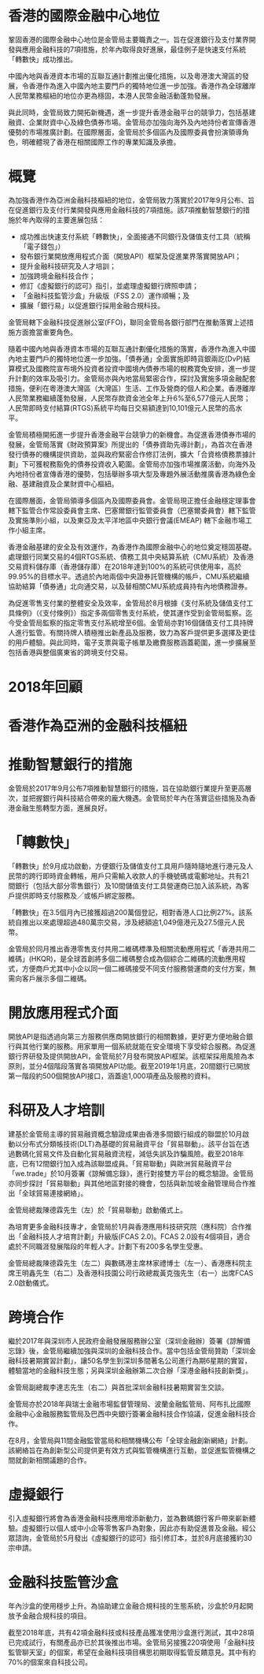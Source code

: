 # 香港的國際金融中心地位

鞏固香港的國際金融中心地位是金管局主要職責之一。旨在促進銀行及支付業界開發與應用金融科技的7項措施，於年內取得良好進展，最佳例子是快速支付系統「轉數快」成功推出。

中國內地與香港資本市場的互聯互通計劃推出優化措施，以及粵港澳大灣區的發展，令香港作為進入中國內地主要門戶的獨特地位進一步加強。香港作為全球離岸人民幣業務樞紐的地位亦更為穩固，本港人民幣金融活動蓬勃發展。

與此同時，金管局致力開拓新機遇，進一步提升香港金融平台的競爭力，包括基建融資、企業財資中心及綠色債券市場。金管局亦加強向海外及內地持份者宣傳香港優勢的市場推廣計劃。在國際層面，金管局於多個區內及國際委員會扮演領導角色，明確體現了香港在相關國際工作的專業知識及承擔。

# 概覽

為加強香港作為亞洲金融科技樞紐的地位，金管局致力落實於2017年9月公布、旨在促進銀行及支付行業開發與應用金融科技的7項措施。該7項推動智慧銀行的措施於年內取得的主要進展包括：

- 成功推出快速支付系統「轉數快」，全面接通不同銀行及儲值支付工具（統稱「電子錢包」）
- 發布銀行業開放應用程式介面（開放API）框架及促進業界落實開放API；
- 提升金融科技研究及人才培訓；
- 加強跨境金融科技合作；
- 修訂《虛擬銀行的認可》指引，並處理虛擬銀行牌照申請；
- 「金融科技監管沙盒」升級版（FSS 2.0）運作順暢；及
- 擴展「銀行易」以促進銀行採用金融合規科技。

金管局轄下金融科技促進辦公室(FFO)，聯同金管局各銀行部門在推動落實上述措施方面擔當重要角色。

隨着中國內地與香港資本市場的互聯互通計劃優化措施的落實，香港作為進入中國內地主要門戶的獨特地位進一步加強。「債券通」全面實施即時貨銀兩訖(DvP)結算模式及國務院宣布境外投資者投資中國境內債券市場的稅務寛免安排，進一步提升計劃的效率及吸引力。金管局亦與內地當局緊密合作，探討及實施多項金融配套措施，便利在粵港澳大灣區（大灣區）生活、工作及營商的個人和企業。香港離岸人民幣業務繼續蓬勃發展，人民幣存款資金池全年上升6%至6,577億元人民幣；人民幣即時支付結算(RTGS)系統平均每日交易額達到10,101億元人民幣的高水平。

金管局積極開拓進一步提升香港金融平台競爭力的新機會。為促進香港債券市場的發展，金管局落實《財政預算案》所提出的「債券資助先導計劃」，為首次在香港發行債券的機構提供資助，並與政府緊密合作修訂法例，擴大「合資格債務票據計劃」下可獲稅務豁免的債券投資收入範圍。金管局亦加強市場推廣活動，向海外及內地持份者宣傳香港的優勢，包括舉辦多項大型及專題外展活動推廣香港為綠色金融、基建融資及企業財資中心樞紐。

在國際層面，金管局領導多個區內及國際委員會。金管局現正擔任金融穩定理事會轄下監管合作常設委員會主席、巴塞爾銀行監管委員會（巴塞爾委員會）轄下監管及實施準則小組，以及東亞及太平洋地區中央銀行會議(EMEAP) 轄下金融市場工作小組主席。

香港金融基建的安全及有效運作，為香港作為國際金融中心的地位奠定穩固基礎。處理銀行同業交易的4個RTGS系統、債務工具中央結算系統（CMU系統）及香港交易資料儲存庫（香港儲存庫）在2018年達到100%的系統可供使用率，高於99.95%的目標水平。透過於內地兩個中央證券託管機構的帳戶，CMU系統繼續協助結算「債券通」北向通交易，以及替相關CMU系統成員持有內地債務證券。

為促進零售支付業的整體安全及效率，金管局於8月根據《支付系統及儲值支付工具條例》（《支付條例》）指定多兩個零售支付系統，使其運作受到金管局監察。迄今受金管局監察的指定零售支付系統增至6個。金管局亦對16個儲值支付工具持牌人進行監管。有關持牌人積極推出新產品及服務，致力為客戶提供更多選擇及更佳的用戶體驗。與此同時，電子支票與電子帳單及繳費服務涵蓋範圍，進一步擴展至包括香港與整個廣東省的跨境支付交易。

# 2018年回顧

# 香港作為亞洲的金融科技樞紐

# 推動智慧銀行的措施

金管局於2017年9月公布7項推動智慧銀行的措施，旨在協助銀行業提升至更高層次，並把握銀行與科技結合帶來的龐大機遇。金管局於年內在落實這些措施及為香港金融生態轉型方面，進展良好。

# 「轉數快」

「轉數快」於9月成功啟動，方便銀行及儲值支付工具用戶隨時隨地進行港元及人民幣的跨行即時資金轉帳，用戶只需輸入收款人的手機號碼或電郵地址。共有21間銀行（包括大部分零售銀行）及10間儲值支付工具營運商已加入該系統，為客戶提供即時支付服務及╱或帳戶綁定服務。

「轉數快」在3.5個月內已接獲超過200萬個登記，相對香港人口比例27%。該系統自推出以來處理超過480萬宗交易，涉及總額逾1,049億港元及27.5億元人民幣。

金管局於同月推出香港零售支付共用二維碼標準及相關流動應用程式「香港共用二維碼」(HKQR)，是全球首創將多個二維碼整合成為個綜合二維碼的流動應用程式，方便商戶尤其中小企以同一個二維碼接受不同支付服務營運商的支付方案，無需向客戶展示多個二維碼。

# 開放應用程式介面

開放API是指透過向第三方服務供應商開放銀行的相關數據，更好更方便地融合銀行與其他行業的服務。用家單用一個系統就能在安全環境下享受綜合服務。為促進銀行界研發及提供開放API，金管局於7月發布開放API框架。該框架採用風險為本原則，並分4個階段落實各項開放API功能。截至2019年1月底，20間銀行已開放第一階段約500個開放API接口，涵蓋逾1,000項產品及服務的資料。

# 科研及人才培訓

建基於金管局主導的貿易融資概念驗證成果由香港多間銀行組成的聯盟於10月啟動以分布式分類帳技術(DLT)為基礎的貿易融資平台「貿易聯動」。該平台旨在透過數碼化貿易文件及自動化貿易融資流程，減低失誤及詐騙風險。截至2018年底，已有12間銀行加入成為該聯盟成員。「貿易聯動」與歐洲貿易融資平台「we.trade」於10月簽署《諒解備忘錄》，進行對接雙方平台的概念驗證。金管局亦同步探討「貿易聯動」與其他地區對接的機會，包括與新加坡金融管理局合作推出「全球貿易連接網絡」。

金管局總裁陳德霖先生（左）於「貿易聯動」啟動儀式上。

為培育更多金融科技專才，金管局於1月與香港應用科技研究院（應科院）合作推出「金融科技人才培育計劃」升級版(FCAS 2.0)。FCAS 2.0設有4個項目，適合處於不同職涯發展階段的年輕人才。計劃下有200多名學生受惠。

金管局總裁陳德霖先生（左二）與數碼港主席林家禮博士（左一）、香港應科院主席王明鑫先生（右二）及香港科技園公司行政總裁黃克強先生（右一）出席FCAS 2.0啟動儀式。

# 跨境合作

繼於2017年與深圳市人民政府金融發展服務辦公室（深圳金融辦）簽署《諒解備忘錄》後，金管局繼續加強與深圳的金融科技合作。當中包括金管局贊助「深圳金融科技暑期實習計劃」，讓50名學生到深圳多間著名公司進行為期6星期的實習，體驗當地的金融科技生態；另與深圳金融辦第二次合辦「深港金融科技創新獎」。

金管局副總裁李達志先生（右二）與首批深圳金融科技暑期實習生交談。

金管局亦於2018年與瑞士金融市場監督管理局、波蘭金融監管局、阿布扎比國際金融中心金融服務監管局及巴西中央銀行簽署金融科技合作協議，促進金融科技合作。

在8月，金管局與11間金融監管當局和相關機構公布「全球金融創新網絡」計劃。該網絡旨在為創新型公司提供更有效方式與監管機構進行互動，並促進監管機構之間就創新相關議題的合作。

# 虛擬銀行

引入虛擬銀行將會為香港金融科技應用增添新動力，並為數碼銀行客戶帶來嶄新體驗。虛擬銀行以個人或中小企等零售客戶為對象，因此亦有助促進普及金融。經公眾諮詢，金管局於5月發出《虛擬銀行的認可》指引修訂本，並於8月底接獲約30宗申請。

# 金融科技監管沙盒

年內沙盒的使用穩步上升。為協助建立金融合規科技的生態系統，沙盒於9月起開放予金融合規科技的項目。

截至2018年底，共有42項金融科技或科技產品獲准使用沙盒進行測試，其中28項已完成試行，有關產品亦已於其後推出市場。金管局另接獲220項使用「金融科技監管聊天室」的個案，希望在金融科技項目構思初期取得監管反饋意見。其中有約70%的個案來自科技公司。
